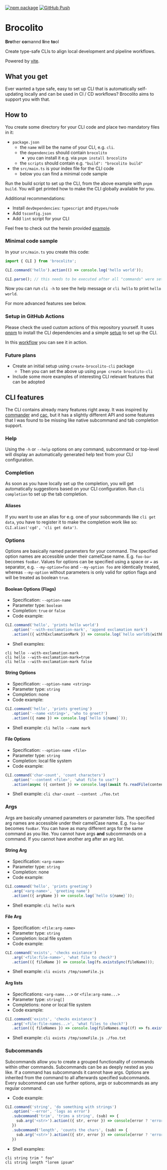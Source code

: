 [![npm package][npm-image]][npm-url]
[![GitHub Push][push-image]][push-url]

# Brocolito

**Bro**ther **co**mannd **li**ne **to**ol

Create type-safe CLIs to align local development and pipeline workflows.

Powered by [vite](https://www.npmjs.com/package/vite).

## What you get

Ever wanted a type safe, easy to set up CLI that is automatically self-updating locally and can be used
in CI / CD workflows? Brocolito aims to support you with that.

## How to

You create some directory for your CLI code and place two mandatory files in it:

- `package.json`
  - the `name` will be the name of your CLI, e.g. `cli`.
  - the `dependencies` should contain `brocolito`
    - you can install it e.g. via `pnpm install brocolito`
  - the `scripts` should contain e.g. `"build": "brocolito build"`
- the `src/main.ts` is your index file for the CLI code
  - below you can find a minimal code sample

Run the build script to set up the CLI, from the above example with `pnpm build`.
You will get printed how to make the CLI globally available for you.

Additional recommendations:

- Install `devDependencies`: `typescript` and `@types/node`
- Add `tsconfig.json`
- Add `lint` script for your CLI

Feel free to check out the herein provided [example](.github/cli).

### Minimal code sample
In your `src/main.ts` you create this code:

```ts
import { CLI } from 'brocolito';

CLI.command('hello').action(() => console.log('hello world'));

CLI.parse(); // this needs to be executed after all "commands" were set up
```

Now you can run `cli -h` to see the help message or `cli hello` to print `hello world`.

For more advanced features see below.

### Setup in GitHub Actions

Please check the used custom actions of this repository yourself. It uses [pnpm](.github/actions/pnpm-install)
to install the CLI dependencies and a simple [setup](.github/actions/brocolito-setup) to set up the CLI.

In this [workflow](.github/workflows/pr.yml) you can see it in action.

### Future plans

- Create an initial setup using `create-brocolito-cli` package
  - Then you can set the above up using `pnpm create brocolito-cli`
- Include some more examples of interesting CLI relevant features that can be adopted

## CLI features

The CLI contains already many features right away. It was inspired by [commander](https://www.npmjs.com/package/commander)
and [cac](https://www.npmjs.com/package/cac), but it has a slightly different API and some features
that I was found to be missing like native subcommand and tab completion support.

### Help

Using the `-h` or `--help` options on any command, subcommand or top-level will display an
automatically generated help text from your CLI configuration.

### Completion

As soon as you have locally set up the completion, you will get automatically suggestions
based on your CLI configuration. Run `cli completion` to set up the tab completion.

#### Aliases

If you want to use an alias for e.g. one of your subcommands like `cli get data`, you have
to register it to make the completion work like so: `CLI.alias('cgd', 'cli get data')`.

### Options

Options are basically named parameters for your command. The specified option names are
accessible under their camelCase name. E.g. `foo-bar` becomes `fooBar`. Values for options can
be specified using a space or `=` as separator, e.g. `--my-option=foo` and `--my-option foo`
are identically treated, whereas `--my-option` without parameters is only valid for option
flags and will be treated as boolean `true`.

#### Boolean Options (Flags)

- Specification: `--option-name`
- Parameter type: `boolean`
- Completion: `true` or `false`
- Code example:
```ts
CLI.command('hello', 'prints hello world')
   .option('--with-exclamation-mark', 'append exclamation mark')
   .action(({ withExclamationMark }) => console.log(`hello world${withExclamationMark ? '!' : ''}`));
```
- Shell examples:
```
cli hello --with-exclamation-mark
cli hello --with-exclamation-mark=true
cli hello --with-exclamation-mark false
```

#### String Options

- Specification: `--option-name <string>`
- Parameter type: `string`
- Completion: none
- Code example:
```ts
CLI.command('hello', 'prints greeting')
   .option('--name <string>', 'who to greet?')
   .action(({ name }) => console.log(`hello ${name}`));
```
- Shell example: `cli hello --name mark`

#### File Options

- Specification: `--option-name <file>`
- Parameter type: `string`
- Completion: local file system
- Code example:
```ts
CLI.command('char-count', 'count characters')
   .option('--content <file>', 'what file to use?')
   .action(async ({ content }) => console.log((await fs.readFile(content, 'utf-8')).length));
```
- Shell example: `cli char-count --content ./foo.txt`

### Args

Args are basically unnamed parameters or parameter lists. The specified arg names are
accessible under their camelCase name. E.g. `foo-bar` becomes `fooBar`. You can have as
many different args for the same command as you like. You cannot have args **and** subcommands
on a command. If you cannot have another arg after an arg list.

#### String Arg

- Specification: `<arg-name>`
- Parameter type: `string`
- Completion: none
- Code example:
```ts
CLI.command('hello', 'prints greeting')
   .arg('<arg-name>', 'greeting name')
   .action(({ argName }) => console.log(`hello ${name}`));
```
- Shell example: `cli hello mark`


#### File Arg

- Specification: `<file:arg-name>`
- Parameter type: `string`
- Completion: local file system
- Code example:
```ts
CLI.command('exists', 'checks existance')
   .arg('<file:file-name>', 'what file to check?')
   .action(({ fileName }) => console.log(fs.existsSync(fileName)));
```
- Shell example: `cli exists /tmp/someFile.js`

#### Arg lists

- Specifications: `<arg-name...>` or `<file:arg-name...>`
- Parameter type: `string[]`
- Completions: none or local file system
- Code example:
```ts
CLI.command('exists', 'checks existance')
   .arg('<file:file-names...>', 'what files to check?')
   .action(({ fileNames }) => console.log(fileNames.map((f) => fs.existsSync(f))));
```
- Shell example: `cli exists /tmp/someFile.js ./foo.txt`


### Subcommands

Subcommands allow you to create a grouped functionality of commands within other commands.
Subcommands can be as deeply nested as you like. If a command has subcommands it cannot have
args. Options are inherited from the command to all afterwards specified subcommands. Every
subcommand can use further options, args or subcommands as any regular command.

- Code example:
```ts
CLI.command('string', 'do something with strings')
   .option('--error', 'logs as error')
   .subcommand('trim', 'trims a string', (sub) => {
     sub.arg('<str>').action(({ str, error }) => console[error ? 'error' : 'log'](str.trim()));
   })
   .subcommand('length', 'counts the chars', (sub) => {
     sub.arg('<str>').action(({ str, error }) => console[error ? 'error' : 'log'](str.length));
   })
```
- Shell examples:
```
cli string trim " foo"
cli string length "lorem ipsum"
```

[push-image]: https://github.com/fdc-viktor-luft/brocolito/actions/workflows/push.yml/badge.svg
[push-url]: https://github.com/fdc-viktor-luft/brocolito/actions/workflows/push.yml
[npm-image]: https://img.shields.io/npm/v/brocolito.svg?style=flat-square
[npm-url]: https://www.npmjs.org/package/brocolito
